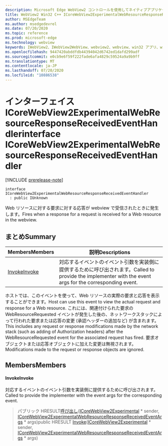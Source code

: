 ```yaml
---
description: Microsoft Edge WebView2 コントロールを使用してネイティブアプリケーションに web 技術 (HTML、CSS、JavaScript) を埋め込む
title: WebView2 Win32 C++ ICoreWebView2ExperimentalWebResourceResponseReceivedEventHandler
author: MSEdgeTeam
ms.author: msedgedevrel
ms.date: 07/20/2020
ms.topic: reference
ms.prod: microsoft-edge
ms.technology: webview
keywords: IWebView2、IWebView2WebView、webview2、webview、win32 アプリ、win32、edge、ICoreWebView2、ICoreWebView2Controller、browser control、edge html、ICoreWebView2ExperimentalWebResourceResponseReceivedEventHandler
ms.openlocfilehash: 9447420abddfdb44394042d6742ed1dafd299adf
ms.sourcegitcommit: e0cb9e6f59f222fade6afa4829c59524a9a9b9ff
ms.translationtype: MT
ms.contentlocale: ja-JP
ms.lasthandoff: 07/20/2020
ms.locfileid: "10886538"
---
```

# <span data-ttu-id="806ab-104">インターフェイス ICoreWebView2ExperimentalWebResourceResponseReceivedEventHandler</span><span class="sxs-lookup"><span data-stu-id="806ab-104">interface ICoreWebView2ExperimentalWebResourceResponseReceivedEventHandler</span></span> 

[!INCLUDE [prerelease-note](../../includes/prerelease-note.md)]

```
interface ICoreWebView2ExperimentalWebResourceResponseReceivedEventHandler
  : public IUnknown
```

<span data-ttu-id="806ab-105">Web リソースに対する要求に対する応答が webview で受信されたときに発生します。</span><span class="sxs-lookup"><span data-stu-id="806ab-105">Fires when a response for a request is received for a Web resource in the webview.</span></span>

## <span data-ttu-id="806ab-106">まとめ</span><span class="sxs-lookup"><span data-stu-id="806ab-106">Summary</span></span>

 <span data-ttu-id="806ab-107">Members</span><span class="sxs-lookup"><span data-stu-id="806ab-107">Members</span></span>                        | <span data-ttu-id="806ab-108">説明</span><span class="sxs-lookup"><span data-stu-id="806ab-108">Descriptions</span></span>
--------------------------------|---------------------------------------------
[<span data-ttu-id="806ab-109">Invoke</span><span class="sxs-lookup"><span data-stu-id="806ab-109">Invoke</span></span>](#invoke) | <span data-ttu-id="806ab-110">対応するイベントのイベント引数を実装側に提供するために呼び出されます。</span><span class="sxs-lookup"><span data-stu-id="806ab-110">Called to provide the implementer with the event args for the corresponding event.</span></span>

<span data-ttu-id="806ab-111">ホストでは、このイベントを使って、Web リソースの実際の要求と応答を表示することができます。</span><span class="sxs-lookup"><span data-stu-id="806ab-111">Host can use this event to view the actual request and response for a Web resource.</span></span> <span data-ttu-id="806ab-112">これには、関連付けられた要求の WebResourceRequested イベントが発生した後の、ネットワークスタックによって行われた要求または応答の変更 (承認ヘッダーの追加など) が含まれます。</span><span class="sxs-lookup"><span data-stu-id="806ab-112">This includes any request or response modifications made by the network stack (such as adding of Authorization headers) after the WebResourceRequested event for the associated request has fired.</span></span> <span data-ttu-id="806ab-113">要求オブジェクトまたは応答オブジェクトに加えた変更は無視されます。</span><span class="sxs-lookup"><span data-stu-id="806ab-113">Modifications made to the request or response objects are ignored.</span></span>

## <span data-ttu-id="806ab-114">Members</span><span class="sxs-lookup"><span data-stu-id="806ab-114">Members</span></span>

#### <span data-ttu-id="806ab-115">Invoke</span><span class="sxs-lookup"><span data-stu-id="806ab-115">Invoke</span></span> 

<span data-ttu-id="806ab-116">対応するイベントのイベント引数を実装側に提供するために呼び出されます。</span><span class="sxs-lookup"><span data-stu-id="806ab-116">Called to provide the implementer with the event args for the corresponding event.</span></span>

> <span data-ttu-id="806ab-117">パブリック HRESULT[呼び出し](#invoke)([ICoreWebView2Experimental](icorewebview2experimental.md) \* sender, [ICoreWebView2ExperimentalWebResourceResponseReceivedEventArgs](icorewebview2experimentalwebresourceresponsereceivedeventargs.md) \* args)</span><span class="sxs-lookup"><span data-stu-id="806ab-117">public HRESULT [Invoke](#invoke)([ICoreWebView2Experimental](icorewebview2experimental.md) \* sender, [ICoreWebView2ExperimentalWebResourceResponseReceivedEventArgs](icorewebview2experimentalwebresourceresponsereceivedeventargs.md) \* args)</span></span>

